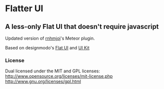 # Flatter UI
## A less-only Flat UI that doesn't require javascript

Updated version of [rnhmjoj](http://github.com/rnhmjoj)'s Meteor plugin.

Based on designmodo's [Flat UI](http://designmodo.github.com/Flat-UI)
and [UI Kit](http://codepen.io/giacomette)

### License

Dual licensed under the MIT and GPL licenses:  
http://www.opensource.org/licenses/mit-license.php  
http://www.gnu.org/licenses/gpl.html
